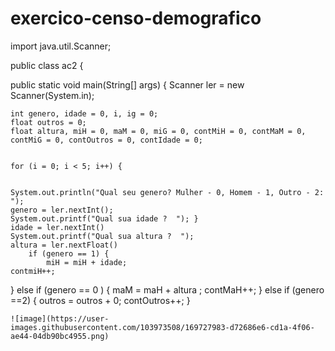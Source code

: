 # exercico-censo-demografico
import java.util.Scanner;

public class ac2 {

public static void main(String[] args) {
Scanner ler = new Scanner(System.in);

    int genero, idade = 0, i, ig = 0;
    float outros = 0;
    float altura, miH = 0, maM = 0, miG = 0, contMiH = 0, contMaM = 0, contMiG = 0, contOutros = 0, contIdade = 0;

    
    for (i = 0; i < 5; i++) {

        
    System.out.println("Qual seu genero? Mulher - 0, Homem - 1, Outro - 2: ");
    genero = ler.nextInt();
    System.out.printf("Qual sua idade ?  "); }
    idade = ler.nextInt()
    System.out.printf("Qual sua altura ?  ");        
    altura = ler.nextFloat()
        if (genero == 1) {
        	miH = miH + idade;
    contmiH++;
}
        else if (genero == 0 ) {
        	maM = maH + altura ;
        	contMaH++;
        }
        else if (genero ==2) {
        	outros = outros + 0;
        	contOutros++;
        }
        
    ![image](https://user-images.githubusercontent.com/103973508/169727983-d72686e6-cd1a-4f06-ae44-04db90bc4955.png)
